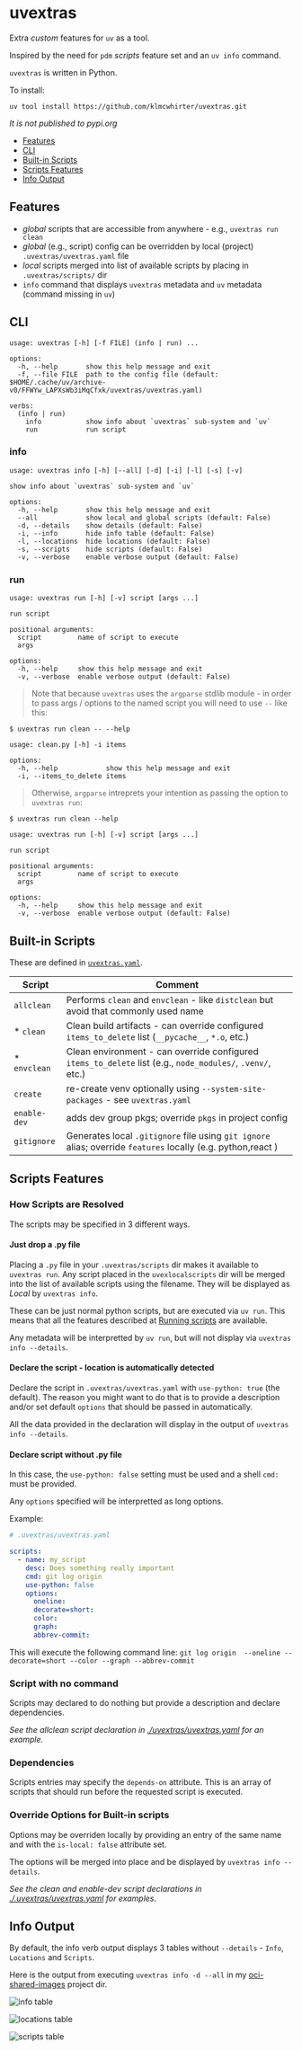 # uvextras

Extra _custom_ features for `uv` as a tool.

Inspired by the need for `pdm` _scripts_ feature set and an `uv info` command.

`uvextras` is written in Python.

To install:

```
uv tool install https://github.com/klmcwhirter/uvextras.git
```

_It is not published to pypi.org_


* [Features](#features)
* [CLI](#cli)
* [Built-in Scripts](#built-in-scripts)
* [Scripts Features](#scripts-features)
* [Info Output](#info-output)

## Features

* _global_ scripts that are accessible from anywhere - e.g., `uvextras run clean`
* _global_ (e.g., script) config can be overridden by local (project) `.uvextras/uvextras.yaml` file
* _local_ scripts merged into list of available scripts by placing in `.uvextras/scripts/` dir
* `info` command that displays `uvextras` metadata and `uv` metadata (command missing in `uv`)


## CLI

```
usage: uvextras [-h] [-f FILE] (info | run) ...

options:
  -h, --help       show this help message and exit
  -f, --file FILE  path to the config file (default: $HOME/.cache/uv/archive-v0/FFWYw_LAPXsWb3iMqCfxk/uvextras/uvextras.yaml)

verbs:
  (info | run)
    info           show info about `uvextras` sub-system and `uv`
    run            run script
```

### info

```
usage: uvextras info [-h] [--all] [-d] [-i] [-l] [-s] [-v]

show info about `uvextras` sub-system and `uv`

options:
  -h, --help       show this help message and exit
  --all            show local and global scripts (default: False)
  -d, --details    show details (default: False)
  -i, --info       hide info table (default: False)
  -l, --locations  hide locations (default: False)
  -s, --scripts    hide scripts (default: False)
  -v, --verbose    enable verbose output (default: False)
```

### run

```
usage: uvextras run [-h] [-v] script [args ...]

run script

positional arguments:
  script         name of script to execute
  args

options:
  -h, --help     show this help message and exit
  -v, --verbose  enable verbose output (default: False)
```
> Note that because `uvextras` uses the `argparse` stdlib module - in order to pass args / options to the named script you will need to use `--` like this:

```
$ uvextras run clean -- --help

usage: clean.py [-h] -i items

options:
  -h, --help            show this help message and exit
  -i, --items_to_delete items
```

> Otherwise, `argparse` intreprets your intention as passing the option to `uvextras run`:

```
$ uvextras run clean --help

usage: uvextras run [-h] [-v] script [args ...]

run script

positional arguments:
  script         name of script to execute
  args

options:
  -h, --help     show this help message and exit
  -v, --verbose  enable verbose output (default: False)
```


## Built-in Scripts

These are defined in [`uvextras.yaml`](./uvextras/uvextras.yaml).

| Script | Comment |
| --- | --- |
| `allclean` | Performs `clean` and `envclean` - like `distclean` but avoid that commonly used name |
| *  `clean` | Clean build artifacts - can override configured `items_to_delete` list (`__pycache__`, `*.o`, etc.) |
| *  `envclean` | Clean environment - can override configured `items_to_delete` list (e.g., `node_modules/`, `.venv/`, etc.) |
| `create` | re-create venv optionally using `--system-site-packages`  - see `uvextras.yaml` |
| `enable-dev` | adds dev group pkgs; override `pkgs` in project config |
| `gitignore` | Generates local `.gitignore` file using `git ignore` alias; override `features` locally (e.g. python,react ) |

## Scripts Features

### How Scripts are Resolved

The scripts may be specified in 3 different ways.

#### Just drop a .py file
Placing a `.py` file in your `.uvextras/scripts` dir makes it available to `uvextras run`. Any script placed in the `uvexlocalscripts` dir will be merged into the list of available scripts using the filename. They will be displayed as _Local_ by `uvextras info`.

These can be just normal python scripts, but are executed via `uv run`. This means that all the features described at [Running scripts](https://docs.astral.sh/uv/guides/scripts/) are available.

Any metadata will be interpretted by `uv run`, but will not display via `uvextras info --details`.

#### Declare the script - location is automatically detected

Declare the script in `.uvextras/uvextras.yaml` with `use-python: true` (the default). The reason you might want to do that is to provide a description and/or set default `options` that should be passed in automatically.

All the data provided in the declaration will display in the output of `uvextras info --details`.

#### Declare script without .py file

In this case, the `use-python: false` setting must be used and a shell `cmd:` must be provided.

Any `options` specified will be interpretted as long options.

Example:

```yaml
# .uvextras/uvextras.yaml

scripts:
  - name: my_script
    desc: Does something really important
    cmd: git log origin
    use-python: false
    options:
      oneline:
      decorate=short:
      color:
      graph:
      abbrev-commit:
```
This will execute the following command line: `git log origin  --oneline --decorate=short --color --graph --abbrev-commit`

### Script with no command

Scripts may declared to do nothing but provide a description and declare dependencies.

_See the allclean script declaration in [./uvextras/uvextras.yaml](./uvextras/uvextras.yaml) for an example._

### Dependencies

Scripts entries may specify the `depends-on` attribute. This is an array of scripts that should run before the requested script is executed.

### Override Options for Built-in scripts

Options may be overriden locally by providing an entry of the same name and with the `is-local: false` attribute set.

The options will be merged into place and be displayed by `uvextras info --details`.

_See the clean and enable-dev script declarations in [./.uvextras/uvextras.yaml](./.uvextras/uvextras.yaml) for examples._

## Info Output

By default, the info verb output displays 3 tables without `--details` - `Info`, `Locations` and `Scripts`.

Here is the output from executing `uvextras info -d --all` in my [oci-shared-images](https://github.com/klmcwhirter/oci-shared-images) project dir.

![info table](./docs/uvextras_info.png)

![locations table](./docs/uvextras_locs.png)

![scripts table](./docs/uvextras_scripts.png)


